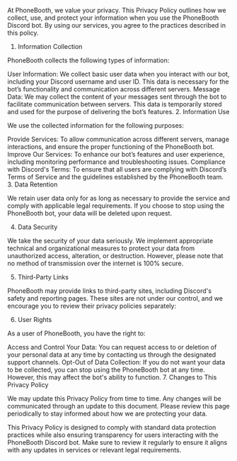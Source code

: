At PhoneBooth, we value your privacy. This Privacy Policy outlines how we collect, use, and protect your information when you use the PhoneBooth Discord bot. By using our services, you agree to the practices described in this policy.

1. Information Collection

PhoneBooth collects the following types of information:

User Information: We collect basic user data when you interact with our bot, including your Discord username and user ID. This data is necessary for the bot’s functionality and communication across different servers.
Message Data: We may collect the content of your messages sent through the bot to facilitate communication between servers. This data is temporarily stored and used for the purpose of delivering the bot’s features.
2. Information Use

We use the collected information for the following purposes:

Provide Services: To allow communication across different servers, manage interactions, and ensure the proper functioning of the PhoneBooth bot.
Improve Our Services: To enhance our bot’s features and user experience, including monitoring performance and troubleshooting issues.
Compliance with Discord's Terms: To ensure that all users are complying with Discord’s Terms of Service and the guidelines established by the PhoneBooth team.
3. Data Retention

We retain user data only for as long as necessary to provide the service and comply with applicable legal requirements. If you choose to stop using the PhoneBooth bot, your data will be deleted upon request.

4. Data Security

We take the security of your data seriously. We implement appropriate technical and organizational measures to protect your data from unauthorized access, alteration, or destruction. However, please note that no method of transmission over the internet is 100% secure.

5. Third-Party Links

PhoneBooth may provide links to third-party sites, including Discord's safety and reporting pages. These sites are not under our control, and we encourage you to review their privacy policies separately:

6. User Rights

As a user of PhoneBooth, you have the right to:

Access and Control Your Data: You can request access to or deletion of your personal data at any time by contacting us through the designated support channels.
Opt-Out of Data Collection: If you do not want your data to be collected, you can stop using the PhoneBooth bot at any time. However, this may affect the bot's ability to function.
7. Changes to This Privacy Policy

We may update this Privacy Policy from time to time. Any changes will be communicated through an update to this document. Please review this page periodically to stay informed about how we are protecting your data.

This Privacy Policy is designed to comply with standard data protection practices while also ensuring transparency for users interacting with the PhoneBooth Discord bot. Make sure to review it regularly to ensure it aligns with any updates in services or relevant legal requirements.
